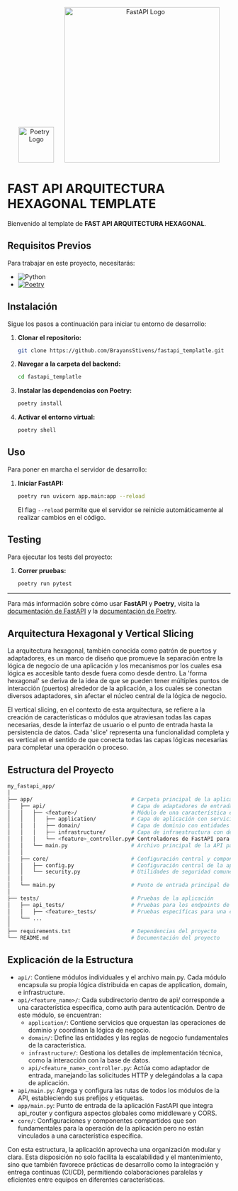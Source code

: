<p align="center">
    <img src="https://python-poetry.org/images/logo-origami.svg" width="80" alt="Poetry Logo" style="display: inline-block; margin-right: 10px;"/>
    <img src="https://fastapi.tiangolo.com/img/logo-margin/logo-teal.png" width="350" alt="FastAPI Logo" style="display: inline-block; margin-left: 10px;"/>
</p>

# FAST API ARQUITECTURA HEXAGONAL TEMPLATE

Bienvenido al template de **FAST API ARQUITECTURA HEXAGONAL**.

## Requisitos Previos

Para trabajar en este proyecto, necesitarás:

- ![Python](https://img.shields.io/badge/Python-3.11.8-blue.svg)
- [![Poetry](https://img.shields.io/badge/Poetry-Dependency%20Manager-blueviolet.svg)](https://python-poetry.org/docs/#installation)

## Instalación

Sigue los pasos a continuación para iniciar tu entorno de desarrollo:

1. **Clonar el repositorio:**

   ```bash
   git clone https://github.com/BrayansStivens/fastapi_templatle.git
   ```

2. **Navegar a la carpeta del backend:**

   ```bash
   cd fastapi_templatle
   ```

3. **Instalar las dependencias con Poetry:**

   ```bash
   poetry install
   ```

4. **Activar el entorno virtual:**
   ```bash
   poetry shell
   ```

## Uso

Para poner en marcha el servidor de desarrollo:

1. **Iniciar FastAPI:**

   ```bash
   poetry run uvicorn app.main:app --reload
   ```

   El flag `--reload` permite que el servidor se reinicie automáticamente al realizar cambios en el código.

## Testing

Para ejecutar los tests del proyecto:

1. **Correr pruebas:**
   ```bash
   poetry run pytest
   ```

---

Para más información sobre cómo usar **FastAPI** y **Poetry**, visita la [documentación de FastAPI](https://fastapi.tiangolo.com/) y la [documentación de Poetry](https://python-poetry.org/docs/).

## Arquitectura Hexagonal y Vertical Slicing

La arquitectura hexagonal, también conocida como patrón de puertos y adaptadores, es un marco de diseño que promueve la separación entre la lógica de negocio de una aplicación y los mecanismos por los cuales esa lógica es accesible tanto desde fuera como desde dentro. La 'forma hexagonal' se deriva de la idea de que se pueden tener múltiples puntos de interacción (puertos) alrededor de la aplicación, a los cuales se conectan diversos adaptadores, sin afectar el núcleo central de la lógica de negocio.

El vertical slicing, en el contexto de esta arquitectura, se refiere a la creación de características o módulos que atraviesan todas las capas necesarias, desde la interfaz de usuario o el punto de entrada hasta la persistencia de datos. Cada 'slice' representa una funcionalidad completa y es vertical en el sentido de que conecta todas las capas lógicas necesarias para completar una operación o proceso.


## Estructura del Proyecto

```bash
my_fastapi_app/
│
├── app/                               # Carpeta principal de la aplicación
│   ├── api/                           # Capa de adaptadores de entrada para la API
│   │   ├── <feature>/                 # Módulo de una característica específica
│   │   │   ├── application/           # Capa de aplicación con servicios y casos de uso
│   │   │   ├── domain/                # Capa de dominio con entidades y reglas de negocio
│   │   │   ├── infrastructure/        # Capa de infraestructura con detalles de implementación
│   │   │   └── <feature>_controller.py# Controladores de FastAPI para las rutas de la característica
│   │   └── main.py                    # Archivo principal de la API para incluir todas las rutas de los módulos
│   │
│   ├── core/                          # Configuración central y componentes compartidos de la aplicación
│   │   ├── config.py                  # Configuración central de la aplicación
│   │   └── security.py                # Utilidades de seguridad comunes
│   │
│   └── main.py                        # Punto de entrada principal de la aplicación FastAPI
│
├── tests/                             # Pruebas de la aplicación
│   ├── api_tests/                     # Pruebas para los endpoints de la API
│   │   ├── <feature>_tests/           # Pruebas específicas para una característica
│   └── ...
│
├── requirements.txt                   # Dependencias del proyecto
└── README.md                          # Documentación del proyecto
```

## Explicación de la Estructura

- `api/`: Contiene módulos individuales y el archivo main.py. Cada módulo encapsula su propia lógica distribuida en capas de application, domain, e infrastructure.
- `api/<feature_name>/`: Cada subdirectorio dentro de api/ corresponde a una característica específica, como auth para autenticación. Dentro de este módulo, se encuentran:
  - `application/`: Contiene servicios que orquestan las operaciones de dominio y coordinan la lógica de negocio.
  - `domain/`: Define las entidades y las reglas de negocio fundamentales de la característica.
  - `infrastructure/`: Gestiona los detalles de implementación técnica, como la interacción con la base de datos.
  - `api/<feature_name>_controller.py`: Actúa como adaptador de entrada, manejando las solicitudes HTTP y delegándolas a la capa de aplicación.
- `api/main.py`: Agrega y configura las rutas de todos los módulos de la API, estableciendo sus prefijos y etiquetas.
- `app/main.py`: Punto de entrada de la aplicación FastAPI que integra api_router y configura aspectos globales como middleware y CORS.
- `core/`: Configuraciones y componentes compartidos que son fundamentales para la operación de la aplicación pero no están vinculados a una característica específica.

Con esta estructura, la aplicación aprovecha una organización modular y clara. Esta disposición no solo facilita la escalabilidad y el mantenimiento, sino que también favorece prácticas de desarrollo como la integración y entrega continuas (CI/CD), permitiendo colaboraciones paralelas y eficientes entre equipos en diferentes características.